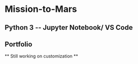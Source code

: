 # Mission-to-Mars
## Python 3 -- Jupyter Notebook/ VS Code

## Portfolio
** Still working on customization **
